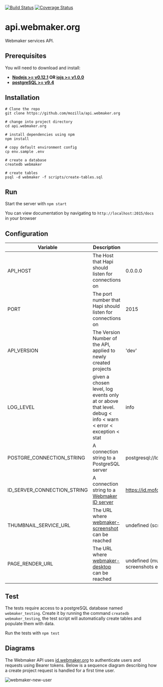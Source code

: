[![Build Status](https://travis-ci.org/mozilla/api.webmaker.org.svg)](https://travis-ci.org/mozilla/api.webmaker.org)
[![Coverage Status](https://coveralls.io/repos/mozilla/api.webmaker.org/badge.svg?branch=develop)](https://coveralls.io/r/mozilla/api.webmaker.org?branch=develop)

# api.webmaker.org

Webmaker services API.

## Prerequisites

You will need to download and install:

* **[Nodejs >= v0.12.1](https://nodejs.org/download) OR [iojs >= v1.0.0](https://iojs.org)**
* **[postgreSQL >= v9.4](http://www.postgresql.org/download/)**

## Installation

```
# Clone the repo
git clone https://github.com/mozilla/api.webmaker.org

# change into project directory
cd api.webmaker.org

# install dependencies using npm
npm install

# copy default environment config
cp env.sample .env

# create a database
createdb webmaker

# create tables
psql -d webmaker -f scripts/create-tables.sql
```

## Run

Start the server with `npm start`

You can view documentation by navigating to `http://localhost:2015/docs` in your browser

## Configuration

Variable                    | Description                                                                                                  | Default
----------------------------|--------------------------------------------------------------------------------------------------------------|-------------------------------------
API_HOST                    | The Host that Hapi should listen for connections on                                                          | 0.0.0.0
PORT                        | The port number that Hapi should listen for connections on                                                   | 2015
API_VERSION                 | The Version Number of the API, applied to newly created projects                                             | 'dev'
LOG_LEVEL                   | given a chosen level, log events only at or above that level. debug < info < warn < error < exception < stat | info
POSTGRE_CONNECTION_STRING   | A connection string to a PostgreSQL server                                                                   | postgresql://localhost:5432/webmaker
ID_SERVER_CONNECTION_STRING | A connection string to a [Webmaker ID server](https://github.com/mozilla/id.webmaker.org)                    | https://id.mofostaging.net
THUMBNAIL_SERVICE_URL       | The URL where [webmaker-screenshot](https://github.com/mozilla/webmaker-screenshot) can be reached           | undefined (screenshots disabled)
PAGE_RENDER_URL             | The URL where [webmaker-desktop](https://github.com/mozilla/webmaker-desktop) can be reached                 | undefined (must defined if screenshots enabled)

## Test

The tests require access to a postgreSQL database named `webmaker_testing`. Create it by running the command `createdb webmaker_testing`, the test script will automatically create tables and populate them with data.

Run the tests with `npm test`

## Diagrams

The Webmaker API uses [id.webmaker.org](https://github.com/mozilla/id.webmaker.org) to authenticate users and requests using
Bearer tokens. Below is a sequence diagram describing how a create project request is handled for a first time user.

![webmaker-new-user](https://cloud.githubusercontent.com/assets/438003/7801687/cdca9876-02f6-11e5-87ce-3f2916155644.png)
